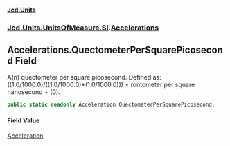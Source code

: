 #### [Jcd.Units](index.md 'index')
### [Jcd.Units.UnitsOfMeasure.SI](Jcd.Units.UnitsOfMeasure.SI.md 'Jcd.Units.UnitsOfMeasure.SI').[Accelerations](Accelerations.md 'Jcd.Units.UnitsOfMeasure.SI.Accelerations')

## Accelerations.QuectometerPerSquarePicosecond Field

A(n) quectometer per square picosecond. Defined as: ((1.0/1000.0)/((1.0/1000.0)*(1.0/1000.0))) × rontometer per square nanosecond + (0).

```csharp
public static readonly Acceleration QuectometerPerSquarePicosecond;
```

#### Field Value
[Acceleration](Acceleration.md 'Jcd.Units.UnitTypes.Acceleration')